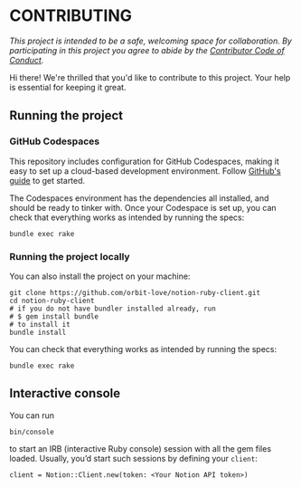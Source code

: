 # CONTRIBUTING

_This project is intended to be a safe, welcoming space for collaboration. By participating in this project you agree to abide by the [Contributor Code of Conduct](CODE_OF_CONDUCT.md)._

Hi there! We're thrilled that you'd like to contribute to this project. Your help is essential for keeping it great.

## Running the project

### GitHub Codespaces

This repository includes configuration for GitHub Codespaces, making it easy to set up a cloud-based development environment. Follow [GitHub's guide](https://docs.github.com/en/codespaces/developing-in-codespaces/creating-a-codespace#creating-a-codespace) to get started.

The Codespaces environment has the dependencies all installed, and should be ready to tinker with. Once your Codespace is set up, you can check that everything works as intended by running the specs:

```
bundle exec rake
```

### Running the project locally

You can also install the project on your machine:

```
git clone https://github.com/orbit-love/notion-ruby-client.git
cd notion-ruby-client
# if you do not have bundler installed already, run
# $ gem install bundle
# to install it
bundle install
```

You can check that everything works as intended by running the specs:

```
bundle exec rake
```

## Interactive console

You can run

```
bin/console
```

to start an IRB (interactive Ruby console) session with all the gem files loaded.
Usually, you’d start such sessions by defining your `client`:

```
client = Notion::Client.new(token: <Your Notion API token>)
```
